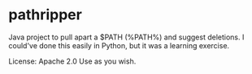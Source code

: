 pathripper
==========

Java project to pull apart a $PATH (%PATH%) and suggest deletions. I could've done this easily in Python, but it was a learning exercise.

License: Apache 2.0
Use as you wish.
